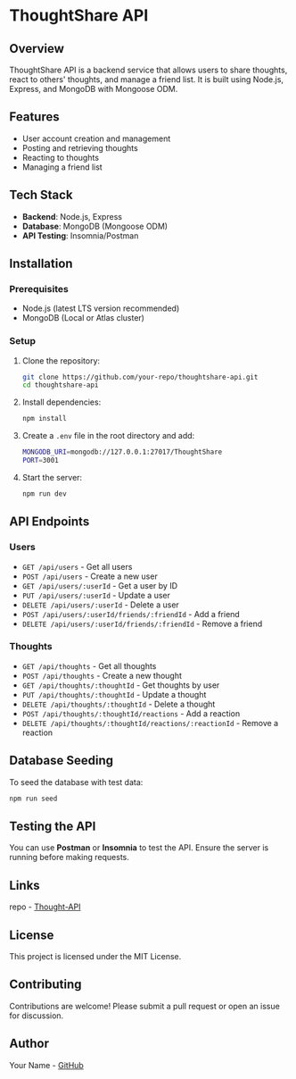 # ThoughtShare API

## Overview
ThoughtShare API is a backend service that allows users to share thoughts, react to others' thoughts, and manage a friend list. It is built using Node.js, Express, and MongoDB with Mongoose ODM.

## Features
- User account creation and management
- Posting and retrieving thoughts
- Reacting to thoughts
- Managing a friend list

## Tech Stack
- **Backend**: Node.js, Express
- **Database**: MongoDB (Mongoose ODM)
- **API Testing**: Insomnia/Postman

## Installation
### Prerequisites
- Node.js (latest LTS version recommended)
- MongoDB (Local or Atlas cluster)

### Setup
1. Clone the repository:
   ```sh
   git clone https://github.com/your-repo/thoughtshare-api.git
   cd thoughtshare-api
   ```
2. Install dependencies:
   ```sh
   npm install
   ```
3. Create a `.env` file in the root directory and add:
   ```sh
   MONGODB_URI=mongodb://127.0.0.1:27017/ThoughtShare
   PORT=3001
   ```
4. Start the server:
   ```sh
   npm run dev
   ```

## API Endpoints
### Users
- `GET /api/users` - Get all users
- `POST /api/users` - Create a new user
- `GET /api/users/:userId` - Get a user by ID
- `PUT /api/users/:userId` - Update a user
- `DELETE /api/users/:userId` - Delete a user
- `POST /api/users/:userId/friends/:friendId` - Add a friend
- `DELETE /api/users/:userId/friends/:friendId` - Remove a friend

### Thoughts
- `GET /api/thoughts` - Get all thoughts
- `POST /api/thoughts` - Create a new thought
- `GET /api/thoughts/:thoughtId` - Get thoughts by user
- `PUT /api/thoughts/:thoughtId` - Update a thought
- `DELETE /api/thoughts/:thoughtId` - Delete a thought
- `POST /api/thoughts/:thoughtId/reactions` - Add a reaction
- `DELETE /api/thoughts/:thoughtId/reactions/:reactionId` - Remove a reaction

## Database Seeding
To seed the database with test data:
```sh
npm run seed
```

## Testing the API
You can use **Postman** or **Insomnia** to test the API. Ensure the 
server is running before making requests.

## Links
repo - [Thought-API](https://github.com/AOF-O5-1/Thoughts-API)


## License
This project is licensed under the MIT License.

## Contributing
Contributions are welcome! Please submit a pull request or open an issue for discussion.



## Author
Your Name - [GitHub](https://github.com/your-profile)

